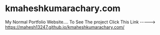 # kmaheshkumarachary.com
My Normal Portfolio Website....
To See The project Click This Link -----> https://mahesh13247.github.io/kmaheshkumarachary.com/